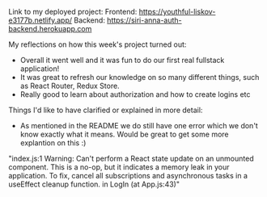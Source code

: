 Link to my deployed project:
Frontend: https://youthful-liskov-e3177b.netlify.app/
Backend: https://siri-anna-auth-backend.herokuapp.com

My reflections on how this week's project turned out:

- Overall it went well and it was fun to do our first real fullstack application!
- It was great to refresh our knowledge on so many different things, such as React Router, Redux Store.
- Really good to learn about authorization and how to create logins etc

Things I'd like to have clarified or explained in more detail:

- As mentioned in the README we do still have one error which we don't know exactly what it means. Would be great to get some more explantion on this :)

"index.js:1 Warning: Can't perform a React state update on an unmounted component. This is a no-op, but it indicates a memory leak in your application. To fix, cancel all subscriptions and asynchronous tasks in a useEffect cleanup function.
in LogIn (at App.js:43)"
